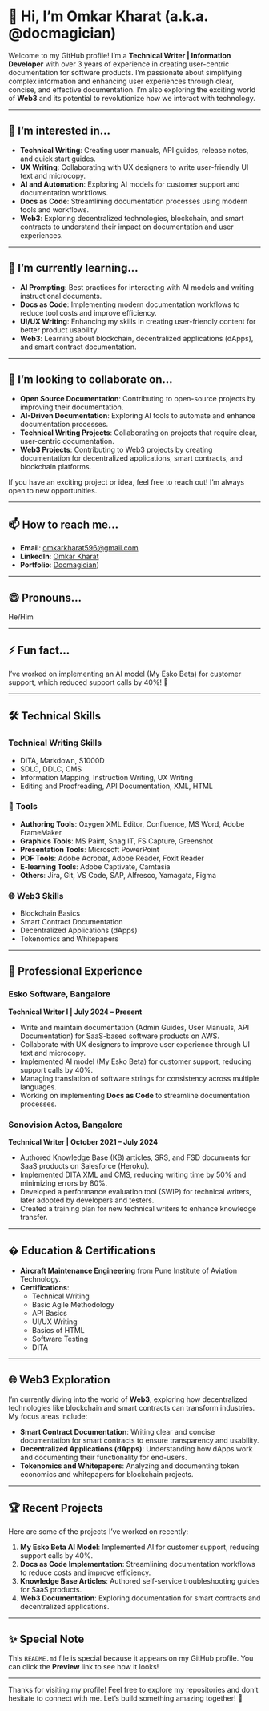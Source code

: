 # 👋 Hi, I’m Omkar Kharat (a.k.a. @docmagician)

Welcome to my GitHub profile! I’m a **Technical Writer | Information Developer** with over 3 years of experience in creating user-centric documentation for software products. I’m passionate about simplifying complex information and enhancing user experiences through clear, concise, and effective documentation. I’m also exploring the exciting world of **Web3** and its potential to revolutionize how we interact with technology.

---

## 👀 I’m interested in...
- **Technical Writing**: Creating user manuals, API guides, release notes, and quick start guides.
- **UX Writing**: Collaborating with UX designers to write user-friendly UI text and microcopy.
- **AI and Automation**: Exploring AI models for customer support and documentation workflows.
- **Docs as Code**: Streamlining documentation processes using modern tools and workflows.
- **Web3**: Exploring decentralized technologies, blockchain, and smart contracts to understand their impact on documentation and user experiences.

---

## 🌱 I’m currently learning...
- **AI Prompting**: Best practices for interacting with AI models and writing instructional documents.
- **Docs as Code**: Implementing modern documentation workflows to reduce tool costs and improve efficiency.
- **UI/UX Writing**: Enhancing my skills in creating user-friendly content for better product usability.
- **Web3**: Learning about blockchain, decentralized applications (dApps), and smart contract documentation.

---

## 🤝 I’m looking to collaborate on...
- **Open Source Documentation**: Contributing to open-source projects by improving their documentation.
- **AI-Driven Documentation**: Exploring AI tools to automate and enhance documentation processes.
- **Technical Writing Projects**: Collaborating on projects that require clear, user-centric documentation.
- **Web3 Projects**: Contributing to Web3 projects by creating documentation for decentralized applications, smart contracts, and blockchain platforms.

If you have an exciting project or idea, feel free to reach out! I’m always open to new opportunities.

---

## 📫 How to reach me...
- **Email**: omkarkharat596@gmail.com
- **LinkedIn**: [Omkar Kharat](www.linkedin.com/in/technicalwriteromkar-kharat-2947b7207) 
- **Portfolio**: [Docmagician](https://doc-magician.b12sites.com/index))

---

## 😄 Pronouns...
He/Him

---

## ⚡ Fun fact...
I’ve worked on implementing an AI model (My Esko Beta) for customer support, which reduced support calls by 40%! 🚀

---

## 🛠️ Technical Skills

### **Technical Writing Skills**
- DITA, Markdown, S1000D
- SDLC, DDLC, CMS
- Information Mapping, Instruction Writing, UX Writing
- Editing and Proofreading, API Documentation, XML, HTML

### 🧰 **Tools**
- **Authoring Tools**: Oxygen XML Editor, Confluence, MS Word, Adobe FrameMaker
- **Graphics Tools**: MS Paint, Snag IT, FS Capture, Greenshot
- **Presentation Tools**: Microsoft PowerPoint
- **PDF Tools**: Adobe Acrobat, Adobe Reader, Foxit Reader
- **E-learning Tools**: Adobe Captivate, Camtasia
- **Others**: Jira, Git, VS Code, SAP, Alfresco, Yamagata, Figma

### 🌐 **Web3 Skills**
- Blockchain Basics
- Smart Contract Documentation
- Decentralized Applications (dApps)
- Tokenomics and Whitepapers

---

## 💼 Professional Experience

### **Esko Software, Bangalore**
**Technical Writer I | July 2024 – Present**
- Write and maintain documentation (Admin Guides, User Manuals, API Documentation) for SaaS-based software products on AWS.
- Collaborate with UX designers to improve user experience through UI text and microcopy.
- Implemented AI model (My Esko Beta) for customer support, reducing support calls by 40%.
- Managing translation of software strings for consistency across multiple languages.
- Working on implementing **Docs as Code** to streamline documentation processes.

### **Sonovision Actos, Bangalore**
**Technical Writer | October 2021 – July 2024**
- Authored Knowledge Base (KB) articles, SRS, and FSD documents for SaaS products on Salesforce (Heroku).
- Implemented DITA XML and CMS, reducing writing time by 50% and minimizing errors by 80%.
- Developed a performance evaluation tool (SWIP) for technical writers, later adopted by developers and testers.
- Created a training plan for new technical writers to enhance knowledge transfer.

---

## � Education & Certifications
- **Aircraft Maintenance Engineering** from Pune Institute of Aviation Technology.
- **Certifications**:
  - Technical Writing
  - Basic Agile Methodology
  - API Basics
  - UI/UX Writing
  - Basics of HTML
  - Software Testing
  - DITA

---

## 🌐 Web3 Exploration
I’m currently diving into the world of **Web3**, exploring how decentralized technologies like blockchain and smart contracts can transform industries. My focus areas include:
- **Smart Contract Documentation**: Writing clear and concise documentation for smart contracts to ensure transparency and usability.
- **Decentralized Applications (dApps)**: Understanding how dApps work and documenting their functionality for end-users.
- **Tokenomics and Whitepapers**: Analyzing and documenting token economics and whitepapers for blockchain projects.

---

## 🏆 Recent Projects
Here are some of the projects I’ve worked on recently:
1. **My Esko Beta AI Model**: Implemented AI for customer support, reducing support calls by 40%.
2. **Docs as Code Implementation**: Streamlining documentation workflows to reduce costs and improve efficiency.
3. **Knowledge Base Articles**: Authored self-service troubleshooting guides for SaaS products.
4. **Web3 Documentation**: Exploring documentation for smart contracts and decentralized applications.

---

## ✨ Special Note
This `README.md` file is special because it appears on my GitHub profile. You can click the **Preview** link to see how it looks!

---

Thanks for visiting my profile! Feel free to explore my repositories and don’t hesitate to connect with me. Let’s build something amazing together! 🚀
